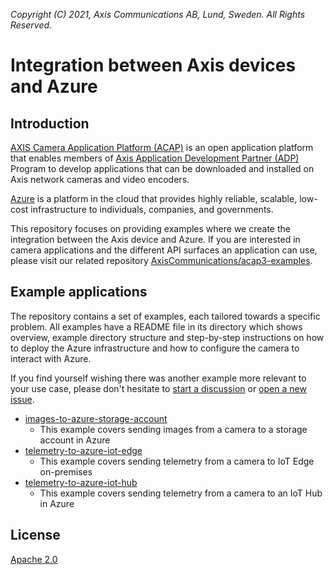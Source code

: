 *Copyright (C) 2021, Axis Communications AB, Lund, Sweden. All Rights Reserved.*

# Integration between Axis devices and Azure

## Introduction

[AXIS Camera Application Platform (ACAP)](https://www.axis.com/support/developer-support/axis-camera-application-platform) is an open application platform that enables members of [Axis Application Development Partner (ADP)](https://www.axis.com/partners/adp-partner-program) Program to develop applications that can be downloaded and installed on Axis network cameras and video encoders.

[Azure](https://azure.microsoft.com) is a platform in the cloud that provides highly reliable, scalable, low-cost infrastructure to individuals, companies, and governments.

This repository focuses on providing examples where we create the integration between the Axis device and Azure. If you are interested in camera applications and the different API surfaces an application can use, please visit our related repository [AxisCommunications/acap3-examples](https://github.com/AxisCommunications/acap3-examples/).

## Example applications

The repository contains a set of examples, each tailored towards a specific problem. All examples have a README file in its directory which shows overview, example directory structure and step-by-step instructions on how to deploy the Azure infrastructure and how to configure the camera to interact with Azure.

If you find yourself wishing there was another example more relevant to your use case, please don't hesitate to [start a discussion](https://github.com/AxisCommunications/acap-integration-examples-azure/discussions/new) or [open a new issue](https://github.com/AxisCommunications/acap-integration-examples-azure/issues/new/choose).

- [images-to-azure-storage-account](./images-to-azure-storage-account/)
  - This example covers sending images from a camera to a storage account in Azure
- [telemetry-to-azure-iot-edge](./telemetry-to-azure-iot-edge/)
  - This example covers sending telemetry from a camera to IoT Edge on-premises
- [telemetry-to-azure-iot-hub](./telemetry-to-azure-iot-hub/)
  - This example covers sending telemetry from a camera to an IoT Hub in Azure

## License

[Apache 2.0](./LICENSE)
